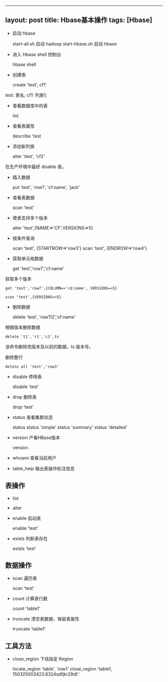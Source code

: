 
---
layout: post
title: Hbase基本操作 
tags: [Hbase]
---

* 启动 hbase

    start-all.sh     启动 hadoop
    start-hbase.sh   启动 hbase

* 进入 Hbase shell 控制台

    hbase shell

* 创建表

    create 'test', cf1'

test: 表名; cf1: 列族1;

* 查看数据库中的表

    list

* 查看表属性

    describe 'test

* 添加新列族

    alter 'test', 'cf2'

在生产环境中最好 disable 表。

* 插入数据

    put 'test', 'row1', 'cf:name', 'jack'

* 查看表数据

    scan 'test'

* 使表支持多个版本

    alter 'test',{NAME=>'CF',VERSIONS=>5}

* 按条件查询

    scan 'test', {STARTROW=>'row3'}
    scan 'test', {ENDROW=>'row4'}

* 获取单元格数据

    get 'test','row7','cf:name'

获取多个版本

    get 'test','row7',{COLUMN=>'cd:name', VERSIONS=>5}

    scan 'test',{VERSIONS=>5}

* 删除数据

    delete 'test', 'row112','cf:name'

根据版本删除数据

    delete 't1','r1','c1',ts

该命令删除改版本及以前的数据。ts 版本号。

删除整行

    delete all 'test','row3'

* disable 停用表

    disable 'test'

* drop 删除表

    drop ‘test'

* status 查看集群状态

    status
    status 'simple'
    status 'summary'
    status 'detailed'

* version 产看HBase版本

    version

* whoami 查看当前用户

* table_help 输出表操作标注信息

## 表操作

* list
* alter

* enable 启动表

    enable 'test'

* exists 判断表存在

    exists 'test'

## 数据操作

* scan 遍历表

    scan 'test'

* count 计算表行数

    count 'table1'

* truncate 清空表数据，保留表属性

    truncate 'table1'

## 工具方法

* close_region 下线指定 Region

    locate_region 'table', 'row1'
    close_region 'table1, 150325003423.8324sdfjkr29df.'





